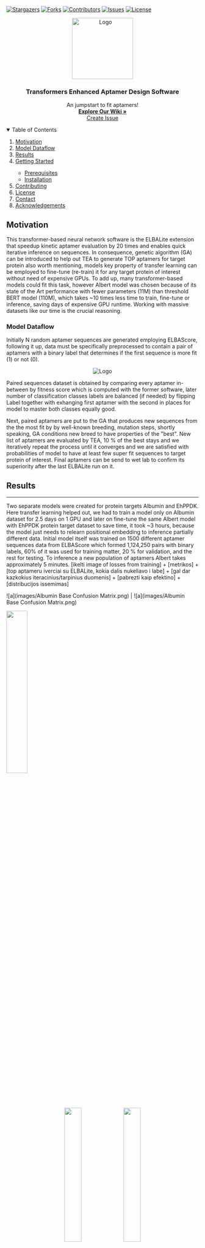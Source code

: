 <!-- PROJECT SHIELDS -->
<!--
*** https://www.markdownguide.org/basic-syntax/#reference-style-links
-->


[![Stargazers][stars-shield]][stars-url]
[![Forks][forks-shield]][forks-url]
[![Contributors][contributors-shield]][contributors-url]
[![Issues][issues-shield]][issues-url]
[![License][license-shield]][license-url]

<p align="center">
  <img src="images/logo.png" alt="Logo" width="160" height="160">

  <h3 align="center">Transformers Enhanced Aptamer Design Software </h3>

  <p align="center">
    An jumpstart to fit aptamers!
    <br />
    <a href="https://igem2021.vilnius.com/"><strong>Explore Our Wiki »</strong></a>
    <br />
    <a href="https://github.com/">Create Issue</a>
  </p>
  
</p>



<!-- TABLE OF CONTENTS -->
<details open="open">
  <summary>Table of Contents</summary>
  <ol>
    <li>
      <a href="#motivation">Motivation</a>
    </li>
    <li>
      <a href="#model-dataflow">Model Dataflow</a>
    </li>
    <li><a href="#results">Results</a></li>
    <li><a href="#getting-starter">Getting Started</a></li>
        <ul>
        <li><a href="#prerequisites">Prerequisites</a></li>
        <li><a href="#installation">Installation</a></li>
      </ul>
    <li><a href="#contributing">Contributing</a></li>
    <li><a href="#license">License</a></li>
    <li><a href="#contact">Contact</a></li>
    <li><a href="#acknowledgements">Acknowledgements</a></li>
  </ol>
</details>



<!-- ABOUT THE PROJECT -->
## Motivation

This transformer-based neural network software is the ELBALite extension that speedup kinetic aptamer evaluation by 20 times and enables quick iterative inference on sequences. In consequence, genetic algorithm (GA) can be introduced to help out TEA to generate TOP aptamers for target protein also worth mentioning, models key property of transfer learning can be employed to fine-tune (re-train) it for any target protein of interest without need of expensive GPUs. To add up, many transformer-based models could fit this task, however Albert model was chosen because of its state of the Art performance with fewer parameters (11M) than threshold BERT model (110M), which takes ~10 times less time to train, fine-tune or inference, saving days of expensive GPU runtime. Working with massive datasets like our time is the crucial reasoning. 

### Model Dataflow

Initially N random aptamer sequences are generated employing ELBAScore, following it up, data must be specifically preprocessed to contain a pair of aptamers with a binary label that determines if the first sequence is more fit (1) or not (0). 

<p align="center">
  <img src="images/dataframe.png" alt="Logo" width="" height="">
</p>

Paired sequences dataset is obtained by comparing every aptamer in-between by fitness score which is computed with the former software, later number of classification classes labels are balanced (if needed) by flipping Label together with exhanging first aptamer with the second in places for model to master both classes equally good. 

Next, paired aptamers are put to the GA that produces new sequences from the the most fit by by well-known breeding, mutation steps, shortly speaking, GA conditions new breed to have properties of the "best". New list of aptamers are evaluated by TEA, 10 % of the best stays and we iteratively repeat the process until it converges and we are satisfied with probabilities of model to have at least few super fit sequences to target protein of interest. Final aptamers can be send to wet lab to confirm its superiority after the last ELBALite run on it.


## Results
-----

Two separate models were created for protein targets Albumin and EhPPDK. Here transfer learning helped out, we had to train a model only on Albumin dataset for 2.5 days on 1 GPU and later on fine-tune the same Albert model with EhPPDK protein target dataset to save time, it took ~3 hours, because the model just needs to relearn positional embedding to inference partially different data. Initial model itself was trained on 1500 different aptamer sequences data from ELBAScore which formed 1,124,250 pairs with binary labels, 60% of it was used for training matter, 20 % for validation, and the rest for testing. To inference a new population of aptamers Albert takes approximately 5 minutes. [ikelti image of losses from training] + [metrikos] + [top aptameru iverciai su ELBALite, kokia dalis nukeliavo i labe] + [gal dar kazkokius iteracinius/tarpinius duomenis] + [pabrezti kaip efektino] + [distribucijos issemimas]


![a](images/Albumin Base Confusion Matrix.png)  |  ![a](images/Albumin Base Confusion Matrix.png)

<img src="images/Albumin ROC Curves.png" width="33%" />
<p align="middle">
  
  <img src="images/Albumin Base Confusion Matrix.png" width="30%" /> 
  <img src="images/Albumin Large Confusion Matrix.png" width="30%" />
</p>


<figure><img src="images/ROC Albumin Model.png" alt="" width="45%" height="300" title="Albumin Model Training and Validation Losses" align="center"><img src="images/ROC Mixed Model.png" alt="" width="45%" height="300" align="center>
<figcaption align = "center"><b>Target protein Albumin and EhPPDK-Albumin model ROC curves</b></figcaption></figure>

<figure><img src="images/Albumin Model Confusion Matrix.png" alt="" width="45%" height="350" title="Albumin Model Training and Validation Losses"><img src="images/Mixed Model Confusion Matrix.png" alt="" width="45%" height="350">
<figcaption align = "center"><b>Target protein Albumin and EhPPDK-Albumin model confusion matrices</b></figcaption></figure>


<!-- GETTING STARTED -->
## Getting Started
----
This is an example of how you may give instructions on setting up your project locally.
To get a local copy up and running follow these simple example steps.

### Prerequisites & Installation
----
To quickly install all packages required for algorithm run 
```
pip install requirements.txt
```

In case you are running on cloud there is perfect [tutorial](https://medium.com/analytics-vidhya/install-cuda-11-2-cudnn-8-1-0-and-python-3-9-on-rtx3090-for-deep-learning-fcf96c95f7a1) how to install every dependancy you can need training deep learning model, that includes Cuda, CudaNN, PyTorch. However if you have no access to cloud GPU instances, we strongly suggest to utilize [Google Colab](https://link-url-here.org).


<!-- USAGE EXAMPLES -->
## Usage
----
Project can be used in two ways. In case you have the same type of dataset and task to work on, model is shared in the AI community [HuggingFace](https://huggingface.co/models) by name "VilniusIGEM2021/albert-base-aptamers". One command to rule them all

```
model = AutoModel.from_pretrained('VilniusIGEM2021/albert-base-aptamers')
```

and inference as with usual transformer-based model. Read more on everything covering tutorial can be found in [HuggingFace/Transformers](https://huggingface.co/transformers/). Otherwise, if task differs, for instance you are considering longer aptamer sequences or change task from classification to sequence generation, then you have to run the process described in `model` folder with changed initial `albert-case-v2` model to `VilniusIGEM2021/albert-base-aptamers`

_For more indepth ALBERT model description and explanation, please refer to the [ALBERT Documentation](https://github.com/saulius-lipkevicius/GA_Transformer/tree/main/model)_


## V2.0 Optimization

  - Optimizing number of aptamers taken in every sequence by common derivate calculation:
  - Optimizing with exporting to ONNX
  - Otimizing by diminishing accuracy to INT8
  - Change structure of comparing
  - change algorithm flow


<!-- CONTRIBUTING -->
## Contributing
----
Contributions are what make the open source community such an amazing place to be learn, inspire, and create. Any contributions you make are **greatly appreciated**.

1. Fork the Project
2. Create your Feature Branch (`git checkout -b feature/CuteAptamer`)
3. Commit your Changes (`git commit -m 'Add my feature'`)
4. Push to the Branch (`git push origin feature/CuteAptamer`)
5. Open a Pull Request

###  Contributing to HuggingFace
Any contribution to the AI community HuggingFacce community is super valuable, find more information in [HuggingFace/Contributing](https://huggingface.co/transformers/contributing.html)



###  Suggestion for future improvements

  1. Model code can be rewriten to TensorFlow.
  2. Different transformer-based models can be tried out, for instance, RoBerta, GPT-2 and so on.
  3. To make model more precise 3 class model could be consider instead of 2 classes, the third could stand for unknown relationship between pair of aptamers.
   


<!-- LICENSE -->
## License
----
Distributed under the MIT License. See `LICENSE` for more information.



<!-- CONTACT -->
## Contact
----
Saulius Lipkevičius - sauliuslipkevicius@gmail.com


<!-- ACKNOWLEDGEMENTS -->
## Acknowledgements
----

* [IGEM Heidelberg 2015 team](http://2015.igem.org/Team:Heidelberg)




<!-- MARKDOWN LINKS & IMAGES -->
<!-- https://www.markdownguide.org/basic-syntax/#reference-style-links -->
[contributors-shield]: https://img.shields.io/github/contributors/othneildrew/Best-README-Template.svg?style=for-the-badge
[contributors-url]: https://github.com/othneildrew/Best-README-Template/graphs/contributors
[forks-shield]: https://img.shields.io/github/forks/othneildrew/Best-README-Template.svg?style=for-the-badge
[forks-url]: https://github.com/othneildrew/Best-README-Template/network/members
[stars-shield]: https://img.shields.io/github/stars/othneildrew/Best-README-Template.svg?style=for-the-badge
[stars-url]: https://github.com/othneildrew/Best-README-Template/stargazers
[issues-shield]: https://img.shields.io/github/issues/othneildrew/Best-README-Template.svg?style=for-the-badge
[issues-url]: https://github.com/othneildrew/Best-README-Template/issues
[license-shield]: https://img.shields.io/github/license/othneildrew/Best-README-Template.svg?style=for-the-badge
[license-url]: https://github.com/othneildrew/Best-README-Template/blob/master/LICENSE.txt
[product-screenshot]: images/screenshot.png
